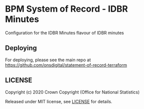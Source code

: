 # BPM System of Record - IDBR Minutes

Configuration for the IDBR Minutes flavour of IDBR minutes

## Deploying

For deploying, please see the main repo at https://github.com/onsdigital/statement-of-record-terraform

## LICENSE

Copyright (c) 2020 Crown Copyright (Office for National Statistics)

Released under MIT license, see [LICENSE](LICENSE) for details.
